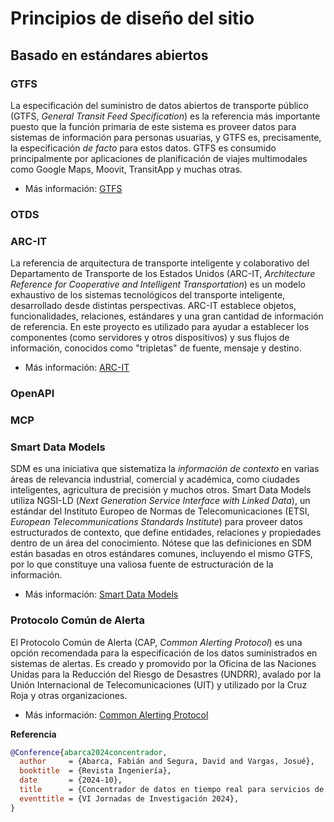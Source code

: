 # Principios de diseño del sitio

## Basado en estándares abiertos

### GTFS

La especificación del suministro de datos abiertos de transporte público (GTFS, _General Transit Feed Specification_) es la referencia más importante puesto que la función primaria de este sistema es proveer datos para sistemas de información para personas usuarias, y GTFS es, precisamente, la especificación _de facto_ para estos datos. GTFS es consumido principalmente por aplicaciones de planificación de viajes multimodales como Google Maps, Moovit, TransitApp y muchas otras.

- Más información: [GTFS](https://gtfs.org/)

### OTDS

### ARC-IT

La referencia de arquitectura de transporte inteligente y colaborativo del Departamento de Transporte de los Estados Unidos (ARC-IT, _Architecture Reference for Cooperative and Intelligent Transportation_) es un modelo exhaustivo de los sistemas tecnológicos del transporte inteligente, desarrollado desde distintas perspectivas. ARC-IT establece objetos, funcionalidades, relaciones, estándares y una gran cantidad de información de referencia. En este proyecto es utilizado para ayudar a establecer los componentes (como servidores y otros dispositivos) y sus flujos de información, conocidos como "tripletas" de fuente, mensaje y destino.

- Más información: [ARC-IT](https://www.arc-it.net/)

### OpenAPI

### MCP

### Smart Data Models

SDM es una iniciativa que sistematiza la _información de contexto_ en varias áreas de relevancia industrial, comercial y académica, como ciudades inteligentes, agricultura de precisión y muchos otros. Smart Data Models utiliza NGSI-LD (_Next Generation Service Interface with Linked Data_), un estándar del Instituto Europeo de Normas de Telecomunicaciones (ETSI, _European Telecommunications Standards Institute_) para proveer datos estructurados de contexto, que define entidades, relaciones y propiedades dentro de un área del conocimiento. Nótese que las definiciones en SDM están basadas en otros estándares comunes, incluyendo el mismo GTFS, por lo que constituye una valiosa fuente de estructuración de la información.

- Más información: [Smart Data Models](https://smartdatamodels.org/)

### Protocolo Común de Alerta

El Protocolo Común de Alerta (CAP, _Common Alerting Protocol_) es una opción recomendada para la especificación de los datos suministrados en sistemas de alertas. Es creado y promovido por la Oficina de las Naciones Unidas para la Reducción del Riesgo de Desastres (UNDRR), avalado por la Unión Internacional de Telecomunicaciones (UIT) y utilizado por la Cruz Roja y otras organizaciones.

- Más información: [Common Alerting Protocol](https://www.undrr.org/early-warnings-for-all/common-alerting-protocol)

**Referencia**

```bibtex
@Conference{abarca2024concentrador,
  author     = {Abarca, Fabián and Segura, David and Vargas, Josué},
  booktitle  = {Revista Ingeniería},
  date       = {2024-10},
  title      = {Concentrador de datos en tiempo real para servicios de información en el transporte público},
  eventtitle = {VI Jornadas de Investigación 2024},
}
```
